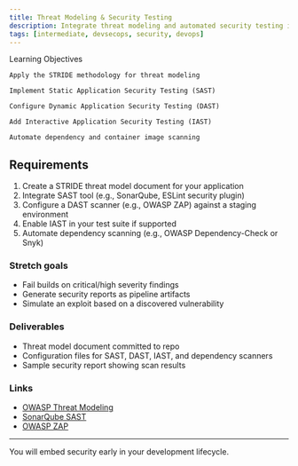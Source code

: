 ```yaml
---
title: Threat Modeling & Security Testing
description: Integrate threat modeling and automated security testing into your pipeline
tags: [intermediate, devsecops, security, devops]
---
```


Learning Objectives

    Apply the STRIDE methodology for threat modeling

    Implement Static Application Security Testing (SAST)

    Configure Dynamic Application Security Testing (DAST)

    Add Interactive Application Security Testing (IAST)

    Automate dependency and container image scanning


## Requirements

1. Create a STRIDE threat model document for your application  
2. Integrate SAST tool (e.g., SonarQube, ESLint security plugin)  
3. Configure a DAST scanner (e.g., OWASP ZAP) against a staging environment  
4. Enable IAST in your test suite if supported  
5. Automate dependency scanning (e.g., OWASP Dependency-Check or Snyk)  

### **Stretch goals**
- Fail builds on critical/high severity findings  
- Generate security reports as pipeline artifacts  
- Simulate an exploit based on a discovered vulnerability  

### Deliverables
- Threat model document committed to repo  
- Configuration files for SAST, DAST, IAST, and dependency scanners  
- Sample security report showing scan results  

### Links
- [OWASP Threat Modeling](https://owasp.org/www-community/Threat_Modeling)  
- [SonarQube SAST](https://www.sonarqube.org/)  
- [OWASP ZAP](https://owasp.org/www-project-zap/)  

---

You will embed security early in your development lifecycle.
